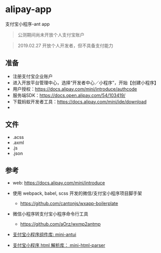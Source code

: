 # alipay-app

支付宝小程序-ant app

>公测期间尚未开放个人支付宝账户

>2019.02.27 开放个人开发者，但不具备支付能力

## 准备

- 注册支付宝企业账户
- 进入开放平台管理中心，选择“开发者中心／小程序”，开始【创建小程序】
- 用户授权：https://docs.alipay.com/mini/introduce/authcode
- 服务端SDK：https://docs.open.alipay.com/54/103419/
- 下载蚂蚁开发者工具：https://docs.alipay.com/mini/ide/download
- 

## 文件

- .acss
- .axml
- .js
- .json


## 参考
- web: https://docs.alipay.com/mini/introduce
- 使用 webpack, babel, scss 开发的微信/支付宝小程序项目脚手架
  - https://github.com/cantonjs/wxapp-boilerplate

- 微信小程序转支付宝小程序命令行工具
  - https://github.com/aOrz/wxmp2antmp

- [支付宝小程序组件库: mini-antui](https://github.com/ant-mini-program/mini-antui)
- [支付宝小程序 html 解析库： mini-html-parser](https://github.com/ant-mini-program/mini-html-parser)
